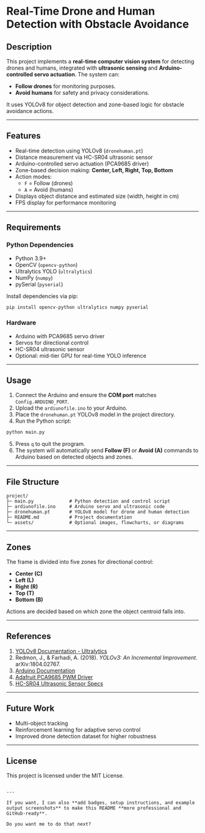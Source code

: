 
# Real-Time Drone and Human Detection with Obstacle Avoidance

## Description
This project implements a **real-time computer vision system** for detecting drones and humans, integrated with **ultrasonic sensing** and **Arduino-controlled servo actuation**. The system can:

- **Follow drones** for monitoring purposes.
- **Avoid humans** for safety and privacy considerations.

It uses YOLOv8 for object detection and zone-based logic for obstacle avoidance actions.

---

## Features
- Real-time detection using YOLOv8 (`dronehuman.pt`)
- Distance measurement via HC-SR04 ultrasonic sensor
- Arduino-controlled servo actuation (PCA9685 driver)
- Zone-based decision making: **Center, Left, Right, Top, Bottom**
- Action modes:
  - `F` = Follow (drones)
  - `A` = Avoid (humans)
- Displays object distance and estimated size (width, height in cm)
- FPS display for performance monitoring

---

## Requirements

### Python Dependencies
- Python 3.9+
- OpenCV (`opencv-python`)
- Ultralytics YOLO (`ultralytics`)
- NumPy (`numpy`)
- pySerial (`pyserial`)

Install dependencies via pip:

```bash
pip install opencv-python ultralytics numpy pyserial
````

### Hardware

* Arduino with PCA9685 servo driver
* Servos for directional control
* HC-SR04 ultrasonic sensor
* Optional: mid-tier GPU for real-time YOLO inference

---

## Usage

1. Connect the Arduino and ensure the **COM port** matches `Config.ARDUINO_PORT`.
2. Upload the `ardiunofile.ino` to your Arduino.
3. Place the `dronehuman.pt` YOLOv8 model in the project directory.
4. Run the Python script:

```bash
python main.py
```

5. Press `q` to quit the program.
6. The system will automatically send **Follow (F)** or **Avoid (A)** commands to Arduino based on detected objects and zones.

---

## File Structure

```
project/
├─ main.py             # Python detection and control script
├─ ardiunofile.ino     # Arduino servo and ultrasonic code
├─ dronehuman.pt       # YOLOv8 model for drone and human detection
├─ README.md           # Project documentation
└─ assets/             # Optional images, flowcharts, or diagrams
```

---

## Zones

The frame is divided into five zones for directional control:

* **Center (C)**
* **Left (L)**
* **Right (R)**
* **Top (T)**
* **Bottom (B)**

Actions are decided based on which zone the object centroid falls into.

---

## References

1. [YOLOv8 Documentation - Ultralytics](https://docs.ultralytics.com)
2. Redmon, J., & Farhadi, A. (2018). *YOLOv3: An Incremental Improvement*. arXiv:1804.02767.
3. [Arduino Documentation](https://docs.arduino.cc)
4. [Adafruit PCA9685 PWM Driver](https://learn.adafruit.com/16-channel-pwm-servo-driver)
5. [HC-SR04 Ultrasonic Sensor Specs](https://www.sparkfun.com/products/15569)

---

## Future Work

* Multi-object tracking
* Reinforcement learning for adaptive servo control
* Improved drone detection dataset for higher robustness

---

## License

This project is licensed under the MIT License.

```

---

If you want, I can also **add badges, setup instructions, and example output screenshots** to make this README **more professional and GitHub-ready**.  

Do you want me to do that next?
```
